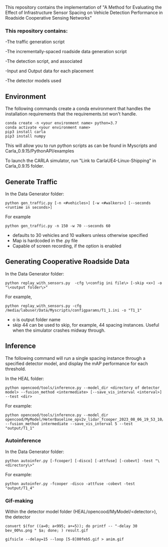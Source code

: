 This repository contains the implementation of "A Method for Evaluating the Effect of Infrastructure Sensor Spacing
on Vehicle Detection Performance in Roadside Cooperative Sensing Networks"

### This repository contains:

-The traffic generation script

-The incrementally-spaced roadside data generation script

-The detection script, and associated 

-Input and Output data for each placement

-The detector models used



## Environment
The following commands create a conda environment that handles the installation requirements that the requirements.txt won't handle.
```
conda create -n <your environment name> python=3.7
conda activate <your environment name>
pip3 install carla
pip3 install numpy
```
This will allow you to run python scripts as can be found in Myscripts and Carla_0.9.15/PythonAPI/examples

To launch the CARLA simulator, run "Link to CarlaUE4-Linux-Shipping" in Carla_0.9.15 folder.

## Generate Traffic

In the Data Generator folder:
```
python gen_traffic.py [-n <#vehicles>] [-w <#walkers>] [--seconds <runtime in seconds>]
```
For example
```
python gen_traffic.py -n 150 -w 70 --seconds 60
```
- defaults to 30 vehicles and 10 walkers unless otherwise specified
- Map is hardcoded in the .py file
- Capable of screen recording, if the option is enabled

## Generating Cooperative Roadside Data
In the Data Generator folder:
```
python replay_with_sensors.py  -cfg \<config ini file\> [-skip <x>] -o "\<output folder\>"
```
For example, 
```
python replay_with_sensors.py -cfg /media/labuser/Data/Myscripts/configparams/T1_1.ini -o "T1_1"
``` 
- o is output folder name      
- skip 44 can be used to skip, for example, 44 spacing instances. Useful when the simulator crashes midway through.
        
## Inference
The following command will run a single spacing instance through a specified detector model, and display the mAP performance for each threshold.

In the HEAL folder: 
```
python opencood/tools/inference.py --model_dir <directory of detector model> --fusion_method <intermediate> [--save_vis_interval <interval>] --test <dir>
``` 
For example:
```
python opencood/tools/inference.py --model_dir opencood/MyModel/HeterBaseline_opv2v_lidar_fcooper_2023_08_06_19_53_10/ --fusion_method intermediate --save_vis_interval 5 --test "output/T1_1"
```
### Autoinference
In the Data Generator folder:
```
python autoinfer.py [-fcooper] [-disco] [-attfuse] [-cobevt] -test "\<directory\>"
```
For example:
```
python autoinfer.py -fcooper -disco -attfuse -cobevt -test "output/T1_4"
```
        
### Gif-making
Within the detector model folder (HEAL/opencood/MyModel/\<detector\>), the detector
```
convert $(for ((a=0; a<995; a+=5)); do printf -- "-delay 30 bev_00%s.png " $a; done; ) result.gif

gifsicle --delay=15 --loop [5-8]00feb5.gif > anim.gif
```
